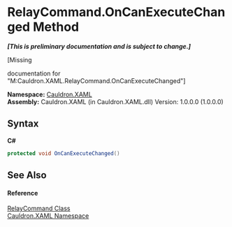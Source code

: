 # RelayCommand.OnCanExecuteChanged Method 
 _**\[This is preliminary documentation and is subject to change.\]**_

\[Missing <summary> documentation for "M:Cauldron.XAML.RelayCommand.OnCanExecuteChanged"\]

**Namespace:**&nbsp;<a href="N_Cauldron_XAML">Cauldron.XAML</a><br />**Assembly:**&nbsp;Cauldron.XAML (in Cauldron.XAML.dll) Version: 1.0.0.0 (1.0.0.0)

## Syntax

**C#**<br />
``` C#
protected void OnCanExecuteChanged()
```


## See Also


#### Reference
<a href="T_Cauldron_XAML_RelayCommand">RelayCommand Class</a><br /><a href="N_Cauldron_XAML">Cauldron.XAML Namespace</a><br />